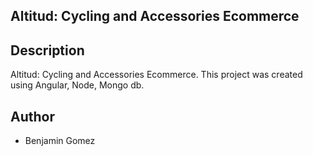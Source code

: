 ## Altitud: Cycling and Accessories Ecommerce

## Description
Altitud: Cycling and Accessories Ecommerce. This project was created using Angular, Node, Mongo db.

## Author
- Benjamin Gomez
